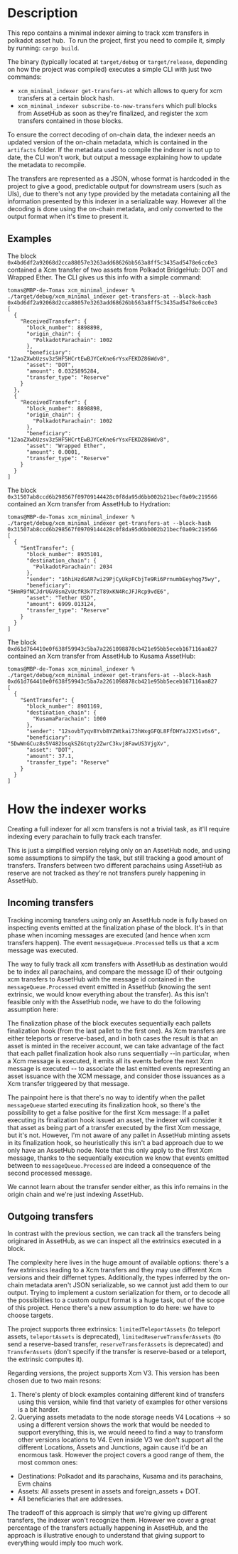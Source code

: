 # Description

This repo contains a minimal indexer aiming to track xcm transfers in polkadot asset hub. 
To run the project, first you need to compile it, simply by running:
`cargo build`.

The binary (typically located at `target/debug` or `target/release`, depending on how the project was compiled) executes a simple CLI with just two commands:
- `xcm_minimal_indexer get-transfers-at` which allows to query for xcm transfers at a certain block hash.
- `xcm_minimal_indexer subscribe-to-new-transfers` which pull blocks from AssetHub as soon as they're finalized, and register the xcm transfers contained in those blocks.

To ensure the correct decoding of on-chain data, the indexer needs an updated version of the on-chain metadata, which is contained in the `artifacts` folder. If the metadata used to compile the indexer is not up to date, the CLI won't work, but output a message explaining how to update the metadata to recompile.

The transfers are represented as a JSON, whose format is hardcoded in the project to give a good, predictable output for downstream users (such as UIs), due to there's not any type provided by the metadata containing all the information presented by this indexer in a serializable way. However all the decoding is done using the on-chain metadata, and only converted to the output format when it's time to present it.

## Examples

The block `0x4bd6df2a92068d2cca88057e3263add68626bb563a8ff5c3435ad5478e6cc0e3` contained a Xcm transfer of two assets from Polkadot BridgeHub: DOT and Wrapped Ether. The CLI gives us this info with a simple command: 

```shell
tomas@MBP-de-Tomas xcm_minimal_indexer % ./target/debug/xcm_minimal_indexer get-transfers-at --block-hash 0x4bd6df2a92068d2cca88057e3263add68626bb563a8ff5c3435ad5478e6cc0e3
[
  {
    "ReceivedTransfer": {
      "block_number": 8898898,
      "origin_chain": {
        "PolkadotParachain": 1002
      },
      "beneficiary": "12aoZXwbUzsv3z5HF5HCrtEwBJYCeKne6rYsxFEKDZ86Wdv8",
      "asset": "DOT",
      "amount": 0.0325895284,
      "transfer_type": "Reserve"
    }
  },
  {
    "ReceivedTransfer": {
      "block_number": 8898898,
      "origin_chain": {
        "PolkadotParachain": 1002
      },
      "beneficiary": "12aoZXwbUzsv3z5HF5HCrtEwBJYCeKne6rYsxFEKDZ86Wdv8",
      "asset": "Wrapped Ether",
      "amount": 0.0001,
      "transfer_type": "Reserve"
    }
  }
]
```

The block `0x31507ab8ccd6b298567f09709144428c0f8da95d6bb002b21becf0a09c219566` contained an Xcm transfer from AssetHub to Hydration:

```shell
tomas@MBP-de-Tomas xcm_minimal_indexer % ./target/debug/xcm_minimal_indexer get-transfers-at --block-hash 0x31507ab8ccd6b298567f09709144428c0f8da95d6bb002b21becf0a09c219566
[
  {
    "SentTransfer": {
      "block_number": 8935101,
      "destination_chain": {
        "PolkadotParachain": 2034
      },
      "sender": "16hiHzdGAR7wi29PjCyUkpFCbjTe9Ri6PrnumbEeyhqg75wy",
      "beneficiary": "5HmR9fNCJdrUGV8smZvUcfR3k7TzT89xKN4RcJFJRcp9vdE6",
      "asset": "Tether USD",
      "amount": 6999.013124,
      "transfer_type": "Reserve"
    }
  }
]
```

The block `0xd61d764410e0f638f59943c5ba7a2261098878cb421e95bb5eceb167116aa827` contained an Xcm transfer from AssetHub to Kusama AssetHub:

```shell
tomas@MBP-de-Tomas xcm_minimal_indexer % ./target/debug/xcm_minimal_indexer get-transfers-at --block-hash 0xd61d764410e0f638f59943c5ba7a2261098878cb421e95bb5eceb167116aa827
[
  {
    "SentTransfer": {
      "block_number": 8901169,
      "destination_chain": {
        "KusamaParachain": 1000
      },
      "sender": "12sovbTyqv8Yvb8YZWtkai73hWxgGFQL8FfDHYaJ2X51v6s6",
      "beneficiary": "5DwWnGCuz8s5V482bsqkSZGtqty2ZwrC3kvj8FawUS3VjgXv",
      "asset": "DOT",
      "amount": 37.1,
      "transfer_type": "Reserve"
    }
  }
]
```

# How the indexer works
Creating a full indexer for all xcm transfers is not a trivial task, as it'll require indexing every parachain to fully track each transfer.

This is just a simplified version relying only on an AssetHub node, and using some assumptions to simplify the task, but still tracking a good amount of transfers. Transfers between two different parachains using AssetHub as reserve are not tracked as they're not transfers purely happening in AssetHub.

## Incoming transfers
Tracking incoming transfers using only an AssetHub node is fully based on inspecting events emitted at the finalization phase of the block. It's in that phase when incoming messages are executed (and hence when xcm transfers happen). The event `messageQueue.Processed` tells us that a xcm message was executed.

The way to fully track all xcm transfers with AssetHub as destination would be to index all parachains, and compare the message ID of their outgoing xcm transfers to AssetHub with the message id contained in the `messageQueue.Processed` event emitted in AssetHub (knowing the sent extrinsic, we would know everything about the transfer). As this isn't feasible only with the AssetHub node, we have to do the following assumption here:

The finalization phase of the block executes sequentially each pallets finalization hook (from the last pallet to the first one). As Xcm transfers are either teleports or reserve-based, and in both cases the result is that an asset is minted in the receiver account, we can take advantage of the fact that each pallet finalization hook also runs sequentially --in particular, when a Xcm message is executed, it emits all its events before the next Xcm message is executed -- to associate the last emitted events representing an asset issuance with the XCM message, and consider those issuances as a Xcm transfer triggeered by that message.

The painpoint here is that there's no way to identify when the pallet `messageQueue` started executing its finalization hook, so there's the possibility to get a false positive for the first Xcm message: If a pallet executing its finalization hook issued an asset, the indexer will consider it that asset as being part of a transfer executed by the first Xcm message, but it's not. However, I'm not aware of any pallet in AssetHub minting assets in its finalization hook, so heuristically this isn't a bad approach due to we only have an AssetHub node. Note that this only apply to the first Xcm message, thanks to the sequentially execution we know that events emitted between to `messageQueue.Processed` are indeed a consequence of the second processed message.

We cannot learn about the transfer sender either, as this info remains in the origin chain and we're just indexing AssetHub.

## Outgoing transfers
In contrast with the previous section, we can track all the transfers being originared in AssetHub, as we can inspect all the extrinsics executed in a block.

The complexity here lives in the huge amount of available options: there's a few extrinsics leading to a Xcm transfers and they may use different Xcm versions and their differnet types. Additionally, the types inferred by the on-chain metadata aren't JSON serializable, so we cannot just add them to our output. Trying to implement a custom serialization for them, or to decode all the possibilities to a custom output format is a huge task, out of the scope of this project. Hence there's a new assumption to do here: we have to choose targets.

The project supports three extrinsics: `limitedTeleportAssets` (to teleport assets, `teleportAssets` is deprecated), `limitedReserveTransferAssets` (to send a reserve-based transfer, `reserveTransferAssets` is deprecated) and `TransferAssets` (don't specify if the transfer is reserve-based or a teleport, the extrinsic computes it). 

Regarding versions, the project supports Xcm V3. This version has been chosen due to two main resons:
1. There's plenty of block examples containing different kind of transfers using this version, while find that variety of examples for other versions is a bit harder.
2. Querying assets metadata to the node storage needs V4 Locations -> so using a different version shows the work that would be needed to support everything, this is, we would neeed to find a way to transform other versions locations to V4.
Even inside V3 we don't support all the different Locations, Assets and Junctions, again cause it'd be an enormous task. However the project covers a good range of them, the most common ones:
- Destinations: Polkadot and its parachains, Kusama and its parachains, Evm chains
- Assets: All assets present in assets and foreign_assets + DOT.
- All beneficiaries that are addresses.

The tradeoff of this approach is simply that we're giving up different transfers, the indexer won't recognize them. However we cover a great percentage of the transfers actually happening in AssetHub, and the approach is illustrative enough to understand that giving support to everything would imply too much work. 
